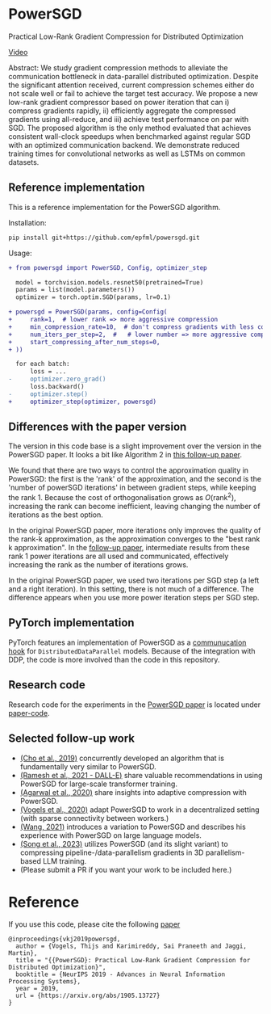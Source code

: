 # PowerSGD

Practical Low-Rank Gradient Compression for Distributed Optimization

[Video](https://www.youtube.com/watch?v=xVxSu7KGtHw)

Abstract:
We study gradient compression methods to alleviate the communication bottleneck in data-parallel distributed optimization. Despite the significant attention received, current compression schemes either do not scale well or fail to achieve the target test accuracy. We propose a new low-rank gradient compressor based on power iteration that can i) compress gradients rapidly, ii) efficiently aggregate the compressed gradients using all-reduce, and iii) achieve test performance on par with SGD. The proposed algorithm is the only method evaluated that achieves consistent wall-clock speedups when benchmarked against regular SGD with an optimized communication backend. We demonstrate reduced training times for convolutional networks as well as LSTMs on common datasets.


## Reference implementation

This is a reference implementation for the PowerSGD algorithm.

Installation:

```bash
pip install git+https://github.com/epfml/powersgd.git
```

Usage:

```diff
+ from powersgd import PowerSGD, Config, optimizer_step

  model = torchvision.models.resnet50(pretrained=True)
  params = list(model.parameters())
  optimizer = torch.optim.SGD(params, lr=0.1)

+ powersgd = PowerSGD(params, config=Config(
+     rank=1,  # lower rank => more aggressive compression
+     min_compression_rate=10,  # don't compress gradients with less compression
+     num_iters_per_step=2,  #   # lower number => more aggressive compression
+     start_compressing_after_num_steps=0,
+ ))

  for each batch:
      loss = ...
-     optimizer.zero_grad()
      loss.backward()
-     optimizer.step()
+     optimizer_step(optimizer, powersgd)
```

## Differences with the paper version

The version in this code base is a slight improvement over the version in the PowerSGD paper.
It looks a bit like Algorithm 2 in [this follow-up paper](https://arxiv.org/pdf/2008.01425.pdf).

We found that there are two ways to control the approximation quality in PowerSGD: the first is the 'rank' of the approximation, and the second is the 'number of powerSGD iterations' in between gradient steps, while keeping the rank 1. Because the cost of orthogonalisation grows as $O(\text{rank}^2)$, increasing the rank can become inefficient, leaving changing the number of iterations as the best option.

In the original PowerSGD paper, more iterations only improves the quality of the rank-k approximation, as the approximation converges to the "best rank k approximation". In the [follow-up paper](https://arxiv.org/pdf/2008.01425.pdf), intermediate results from these rank 1 power iterations are all used and communicated, effectively increasing the rank as the number of iterations grows.

In the original PowerSGD paper, we used two iterations per SGD step (a left and a right iteration). In this setting, there is not much of a difference. The difference appears when you use more power iteration steps per SGD step.



## PyTorch implementation
PyTorch features an implementation of PowerSGD as a [communucation hook](https://pytorch.org/docs/stable/ddp_comm_hooks.html) for `DistributedDataParallel` models.
Because of the integration with DDP, the code is more involved than the code in this repository.
## Research code

Research code for the experiments in the [PowerSGD paper](https://arxiv.org/abs/1905.13727) is located under [paper-code](./paper-code/README.md).

## Selected follow-up work 
- [(Cho et al., 2019)](http://learningsys.org/neurips19/assets/papers/1_CameraReadySubmission_mlsys_grz_camera_ready.pdf) concurrently developed an algorithm that is fundamentally very similar to PowerSGD.
- [(Ramesh et al., 2021 - DALL-E)](https://arxiv.org/abs/2102.12092) share valuable recommendations in using PowerSGD for large-scale transformer training.
- [(Agarwal et al., 2020)](https://arxiv.org/pdf/2010.16248.pdf) share insights into adaptive compression with PowerSGD.
- [(Vogels et al., 2020)](https://arxiv.org/abs/2008.01425) adapt PowerSGD to work in a decentralized setting (with sparse connectivity between workers.)
- [(Wang, 2021)](https://medium.com/pytorch/accelerating-pytorch-ddp-by-10x-with-powersgd-585aef12881d) introduces a variation to PowerSGD and describes his experience with PowerSGD on large language models.
- [(Song et al., 2023)](https://arxiv.org/abs/2301.09830) utilizes PowerSGD (and its slight variant) to compressing pipeline-/data-parallelism gradients in 3D parallelism-based LLM training.
- (Please submit a PR if you want your work to be included here.)


# Reference

If you use this code, please cite the following [paper](https://arxiv.org/abs/1905.13727)

    @inproceedings{vkj2019powersgd,
      author = {Vogels, Thijs and Karimireddy, Sai Praneeth and Jaggi, Martin},
      title = "{{PowerSGD}: Practical Low-Rank Gradient Compression for Distributed Optimization}",
      booktitle = {NeurIPS 2019 - Advances in Neural Information Processing Systems},
      year = 2019,
      url = {https://arxiv.org/abs/1905.13727}
    }
